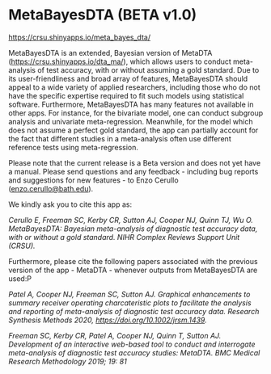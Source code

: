 # MetaBayesDTA (BETA v1.0)

https://crsu.shinyapps.io/meta_bayes_dta/

MetaBayesDTA is an extended, Bayesian version of MetaDTA 
(https://crsu.shinyapps.io/dta_ma/), which allows users to conduct meta-analysis of test accuracy, with or without assuming a gold standard. Due to its user-friendliness and broad array of features, MetaBayesDTA should appeal to a wide variety of applied researchers, including those who do not have the specific expertise required to fit such models using statistical software. Furthermore, MetaBayesDTA has many features not available in other apps. For instance, for the bivariate model, one can conduct subgroup analysis and univariate meta-regression. Meanwhile, for the model which does not assume a perfect gold standard, the app can partially account for the fact that different studies in a meta-analysis often use different reference tests using meta-regression. 

 
Please note that the current release is a Beta version and does not yet have a manual. Please send questions and any feedback - including bug reports and suggestions for new features - to Enzo Cerullo (enzo.cerullo@bath.edu). 

 
 We kindly ask you to cite this app as:
 
_Cerullo E, Freeman SC, Kerby CR, Sutton AJ, Cooper NJ, Quinn TJ, Wu O. MetaBayesDTA: Bayesian meta-analysis of diagnostic test accuracy data, with or without a gold standard. NIHR Complex Reviews Support Unit (CRSU)._


Furthermore, please cite the following papers associated with the previous version of the app - MetaDTA - whenever outputs from MetaBayesDTA are used:P

_Patel A, Cooper NJ, Freeman SC, Sutton AJ. Graphical enhancements to summary receiver operating charcateristic plots to facilitate the analysis and reporting of meta-analysis of diagnostic test accuracy data. Research Synthesis Methods 2020, https://doi.org/10.1002/jrsm.1439._

_Freeman SC, Kerby CR, Patel A, Cooper NJ, Quinn T, Sutton AJ. Development of an interactive web-based tool to conduct and interrogate meta-analysis of diagnostic test accuracy studies: MetaDTA. BMC Medical Research Methodology 2019; 19: 81_
